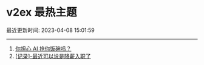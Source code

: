 # v2ex 最热主题

最近更新时间: 2023-04-08 15:01:59

--- 
1. [你担心 AI 抢你饭碗吗？](https://www.v2ex.com/t/930725) 
2. [[记录]-最近可以说是降薪入职了](https://www.v2ex.com/t/930734) 
